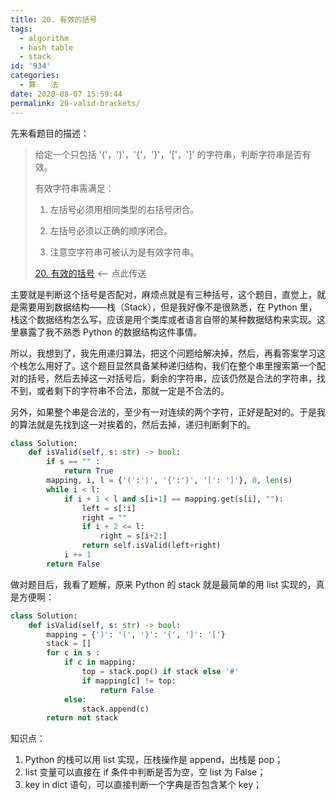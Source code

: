 ```yaml
---
title: 20. 有效的括号
tags:
  - algorithm
  - hash table
  - stack
id: '934'
categories:
  - 算　　法
date: 2020-08-07 15:59:44
permalink: 20-valid-brackets/
---
```


先来看题目的描述：

> 给定一个只包括 '('，')'，'{'，'}'，'['，']' 的字符串，判断字符串是否有效。
> 
> 有效字符串需满足：
> 
> 1. 左括号必须用相同类型的右括号闭合。
> 
> 2. 左括号必须以正确的顺序闭合。
> 
> 3. 注意空字符串可被认为是有效字符串。
> 
> [20. 有效的括号](https://leetcode-cn.com/problems/valid-parentheses/) <-- 点此传送

主要就是判断这个括号是否配对，麻烦点就是有三种括号，这个题目，直觉上，就是需要用到数据结构——栈（Stack），但是我好像不是很熟悉，在 Python 里，栈这个数据结构怎么写，应该是用个类库或者语言自带的某种数据结构来实现。这里暴露了我不熟悉 Python 的数据结构这件事情。

所以，我想到了，我先用递归算法，把这个问题给解决掉，然后，再看答案学习这个栈怎么用好了。这个题目显然具备某种递归结构，我们在整个串里搜索第一个配对的括号，然后去掉这一对括号后，剩余的字符串，应该仍然是合法的字符串，找不到，或者剩下的字符串不合法，那就一定是不合法的。

另外，如果整个串是合法的，至少有一对连续的两个字符，正好是配对的。于是我的算法就是先找到这一对挨着的，然后去掉，递归判断剩下的。

```python
class Solution:
    def isValid(self, s: str) -> bool:
        if s == "" :
            return True
        mapping, i, l = {'(':')', '{':'}', '[': ']'}, 0, len(s)
        while i < l:
            if i + 1 < l and s[i+1] == mapping.get(s[i], ""):
                left = s[:i]
                right = ""
                if i + 2 <= l:
                    right = s[i+2:]
                return self.isValid(left+right)
            i += 1
        return False
```

做对题目后，我看了题解，原来 Python 的 stack 就是最简单的用 list 实现的，真是方便啊：

```python
class Solution:
    def isValid(self, s: str) -> bool:
        mapping = {')': '(', '}': '{', ']': '['}
        stack = []
        for c in s :
            if c in mapping:
                top = stack.pop() if stack else '#'
                if mapping[c] != top:
                    return False
            else:
                stack.append(c)
        return not stack
```

知识点：

1.  Python 的栈可以用 list 实现，压栈操作是 append，出栈是 pop；
2.  list 变量可以直接在 if 条件中判断是否为空，空 list 为 False；
3.  key in dict 语句，可以直接判断一个字典是否包含某个 key；
